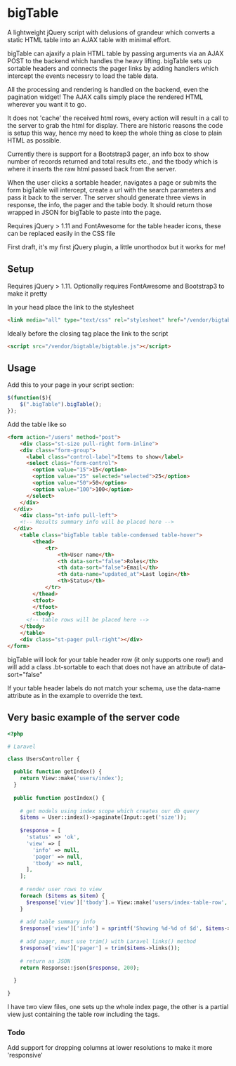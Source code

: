 # bigTable

A lightweight jQuery script with delusions of grandeur which converts a static HTML table into an AJAX table with minimal effort. 


bigTable can ajaxify a plain HTML table by passing arguments via an AJAX POST to the backend which handles the heavy lifting. bigTable sets up sortable headers and connects the pager links by adding handlers which intercept the events necessry to load the table data.

All the processing and rendering is handled on the backend, even the pagination widget! The AJAX calls simply place the rendered HTML wherever you want it to go.


It does not 'cache' the received html rows, every action will result in a call to the server to grab the html for display. There are historic reasons the code is setup this way, hence my need to keep the whole thing as close to plain HTML as possible.

Currently there is support for a Bootstrap3 pager, an info box to show number of records returned and total results etc., and the tbody which is where it inserts the raw html passed back from the server.

When the user clicks a sortable header, navigates a page or submits the form bigTable will intercept, create a url with the search parameters and pass it back to the server. The server should generate three views in response, the info, the pager and the table body. It should return those wrapped in JSON for bigTable to paste into the page. 

Requires jQuery > 1.11 and FontAwesome for the table header icons, these can be replaced easily in the CSS file

First draft, it's my first jQuery plugin, a little unorthodox but it works for me!


## Setup

Requires jQuery > 1.11.
Optionally requires FontAwesome and Bootstrap3 to make it pretty

In your head place the link to the stylesheet
```html
<link media="all" type="text/css" rel="stylesheet" href="/vendor/bigtable/bigtable.css">
```

Ideally before the closing </body> tag place the link to the script
```html
<script src="/vendor/bigtable/bigtable.js"></script>
```

## Usage

Add this to your page in your script section:

```javascript
$(function($){
	$(".bigTable").bigTable();
});
```

Add the table like so

```html
<form action="/users" method="post">
	<div class="st-size pull-right form-inline">
    <div class="form-group">
      <label class="control-label">Items to show</label>
      <select class="form-control">
        <option value="15">15</option>
        <option value="25" selected="selected">25</option>
        <option value="50">50</option>
        <option value="100">100</option>
      </select>
    </div>
  </div>
	<div class="st-info pull-left">
    <!-- Results summary info will be placed here -->
  </div>
	<table class="bigTable table table-condensed table-hover">
		<thead>
			<tr>
				<th>User name</th>
				<th data-sort="false">Roles</th>
				<th data-sort="false">Email</th>
				<th data-name="updated_at">Last login</th>
				<th>Status</th>
			</tr>
		</thead>
		<tfoot>
		</tfoot>
		<tbody>
      <!-- table rows will be placed here -->
    </tbody>
	</table>
	<div class="st-pager pull-right"></div>
</form>
```

bigTable will look for your table header row (it only supports one row!) and will add a class .bt-sortable to each <th> that does not have an attribute of data-sort="false" 

If your table header labels do not match your schema, use the data-name attribute as in the example to override the text.

## Very basic example of the server code
```php
<?php

# Laravel 

class UsersController {

  public function getIndex() {
    return View::make('users/index');
  }
  
  public function postIndex() {
    
    # get models using index scope which creates our db query 
    $items = User::index()->paginate(Input::get('size'));
    
    $response = [
      'status' => 'ok',
      'view' => [
        'info' => null,
        'pager' => null,
        'tbody' => null,
      ],
    ];
    
    # render user rows to view
    foreach ($items as $item) {
      $response['view']['tbody'].= View::make('users/index-table-row', ['user'=>$item])->render();
    }
    
    # add table summary info
    $response['view']['info'] = sprintf('Showing %d-%d of $d', $items->getFrom(), $items->getTo(), $items->getTotal()); 
    
    # add pager, must use trim() with Laravel links() method
    $response['view']['pager'] = trim($items->links());
  
    # return as JSON
    return Response::json($response, 200);
  
  }

}
```

I have two view files, one sets up the whole index page, the other is a partial view just containing the table row including the <tr></tr> tags.




### Todo
Add support for dropping columns at lower resolutions to make it more 'responsive'
